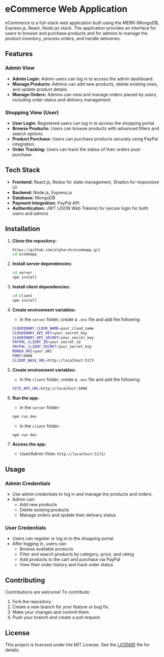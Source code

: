 # eCommerce Web Application

eCommerce is a full-stack web application built using the MERN (MongoDB, Express.js, React, Node.js) stack. The application provides an interface for users to browse and purchase products and for admins to manage the product inventory, process orders, and handle deliveries.

## Features

### Admin View
- **Admin Login:** Admin users can log in to access the admin dashboard.
- **Manage Products:** Admins can add new products, delete existing ones, and update product details.
- **Manage Orders:** Admins can view and manage orders placed by users, including order status and delivery management.

### Shopping View (User)
- **User Login:** Registered users can log in to access the shopping portal.
- **Browse Products:** Users can browse products with advanced filters and search options.
- **Product Purchase:** Users can purchase products securely using PayPal integration.
- **Order Tracking:** Users can track the status of their orders post-purchase.

## Tech Stack
- **Frontend:** React.js, Redux for state management, Shadcn for responsive UI
- **Backend:** Node.js, Express.js
- **Database:** MongoDB
- **Payment Integration:** PayPal API
- **Authentication:** JWT (JSON Web Tokens) for secure login for both users and admins

## Installation

1. **Clone the repository:**
    ```bash
    https://github.com/alpharsh/ecommapp.git
    cd ecommapp
    ```

2. **Install server dependencies:**
    ```bash
    cd server
    npm install
    ```

3. **Install client dependencies:**
    ```bash
    cd client
    npm install
    ```

4. **Create environment variables:**

    - In the `server` folder, create a `.env` file and add the following:

    ```bash
    CLOUDINARY_CLOUD_NAME=your_cloud_name
    CLOUDINARY_API_KEY=your_secret_key
    CLOUDINARY_API_SECRET=your_secret_key
    PAYPAL_CLIENT_ID=your_secret_id
    PAYPAL_CLIENT_SECRET=your_secret_key
    MONGO_URI=your_URI
    PORT=5000
    CLIENT_BASE_URL=http://localhost:5173
    ```
    
5. **Create environment variables:**

    - In the `client` folder, create a `.env` file and add the following:

    ```bash
    VITE_API_URL=http://localhost:5000
    ```

6. **Run the app:**
    - In the `server` folder:
    ```bash
    npm run dev
    ```

    - In the `client` folder:
    ```bash
    npm run dev
    ```

7. **Access the app:**
   - User/Admin View: `http://localhost:5173/`

## Usage

### Admin Credentials
- Use admin credentials to log in and manage the products and orders.
- Admin can:
  - Add new products
  - Delete existing products
  - Manage orders and update their delivery status

### User Credentials
- Users can register or log in to the shopping portal.
- After logging in, users can:
  - Browse available products
  - Filter and search products by category, price, and rating
  - Add products to the cart and purchase via PayPal
  - View their order history and track order status

## Contributing

Contributions are welcome! To contribute:

1. Fork the repository.
2. Create a new branch for your feature or bug fix.
3. Make your changes and commit them.
4. Push your branch and create a pull request.

## License

This project is licensed under the MIT License. See the [LICENSE](https://github.com/alpharsh/ecommapp?tab=MIT-1-ov-file) file for details.

